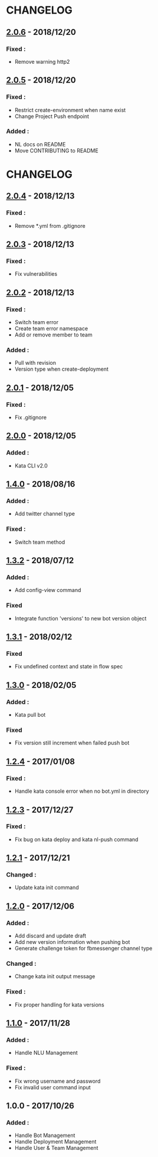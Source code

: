 # CHANGELOG
## [2.0.6] - 2018/12/20
### Fixed : 
- Remove warning http2

## [2.0.5] - 2018/12/20
### Fixed : 
- Restrict create-environment when name exist
- Change Project Push endpoint

### Added : 
- NL docs on README
- Move CONTRIBUTING to README

# CHANGELOG
## [2.0.4] - 2018/12/13
### Fixed : 
- Remove *.yml from .gitignore

## [2.0.3] - 2018/12/13
### Fixed : 
- Fix vulnerabilities

## [2.0.2] - 2018/12/13
### Fixed : 
- Switch team error
- Create team error namespace
- Add or remove member to team

### Added : 
- Pull with revision
- Version type when create-deployment

## [2.0.1] - 2018/12/05
### Fixed : 
- Fix .gitignore

## [2.0.0] - 2018/12/05
### Added : 
- Kata CLI v2.0

## [1.4.0] - 2018/08/16
### Added : 
- Add twitter channel type

### Fixed :
- Switch team method

## [1.3.2] - 2018/07/12
### Added : 
- Add config-view command

### Fixed
- Integrate function 'versions' to new bot version object

## [1.3.1] - 2018/02/12
### Fixed
- Fix undefined context and state in flow spec

## [1.3.0] - 2018/02/05
### Added :
- Kata pull bot

### Fixed
- Fix version still increment when failed push bot

## [1.2.4] - 2017/01/08
### Fixed :
- Handle kata console error when no bot.yml in directory

## [1.2.3] - 2017/12/27
### Fixed :
- Fix bug on kata deploy and kata nl-push command

## [1.2.1] - 2017/12/21
### Changed :
- Update kata init command

## [1.2.0] - 2017/12/06
### Added : 
- Add discard and update draft
- Add new version information when pushing bot
- Generate challenge token for fbmessenger channel type

### Changed :
- Change kata init output message

### Fixed : 
- Fix proper handling for kata versions

## [1.1.0] - 2017/11/28
### Added : 
- Handle NLU Management

### Fixed :
- Fix wrong username and password
- Fix invalid user command input

## 1.0.0 - 2017/10/26
### Added : 
- Handle Bot Management
- Handle Deployment Management
- Handle User & Team Management

[2.0.6]: https://github.com/kata-ai/kata-cli/compare/v2.0.4...v2.0.5
[2.0.5]: https://github.com/kata-ai/kata-cli/compare/v2.0.4...v2.0.5
[2.0.4]: https://github.com/kata-ai/kata-cli/compare/v2.0.3...v2.0.4
[2.0.3]: https://github.com/kata-ai/kata-cli/compare/v2.0.2...v2.0.3
[2.0.2]: https://github.com/kata-ai/kata-cli/compare/v2.0.1...v2.0.2
[2.0.1]: https://github.com/kata-ai/kata-cli/compare/v2.0.0...v2.0.1
[2.0.0]: https://github.com/kata-ai/kata-cli/compare/v1.4.0...v2.0.0
[1.4.0]: https://github.com/kata-ai/kata-cli/compare/v1.3.2...v1.4.0
[1.3.2]: https://github.com/kata-ai/kata-cli/compare/v1.3.1...v1.3.2
[1.3.1]: https://github.com/kata-ai/kata-cli/compare/v1.3.0...v1.3.1
[1.3.0]: https://github.com/kata-ai/kata-cli/compare/v1.2.4...v1.3.0
[1.2.4]: https://github.com/kata-ai/kata-cli/compare/v1.2.3...v1.2.4
[1.2.3]: https://github.com/kata-ai/kata-cli/compare/v1.2.1...v1.2.3
[1.2.1]: https://github.com/kata-ai/kata-cli/compare/v1.2.0...v1.2.1
[1.2.0]: https://github.com/kata-ai/kata-cli/compare/v1.1.0...v1.2.0
[1.1.0]: https://github.com/kata-ai/kata-cli/compare/v1.0.0...v1.1.0
